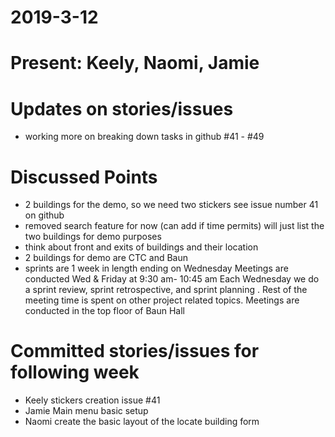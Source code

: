 # 2019-3-12
# Present: Keely, Naomi, Jamie 
# Updates on stories/issues
* working more on breaking down tasks in github #41 - #49
# Discussed Points
* 2 buildings for the demo, so we need two stickers see issue number 41 on github 
* removed search feature for now (can add if time permits) will just list the two buildings for demo purposes
* think about front and exits of buildings and their location
* 2 buildings for demo are CTC and Baun
* sprints are 1 week in length ending on Wednesday
	Meetings are conducted Wed & Friday at 9:30 am- 10:45 am
	Each Wednesday we do a sprint review, sprint retrospective, and sprint planning . Rest of the meeting time is spent on other project related topics. 
	Meetings are conducted in the top floor of Baun Hall
	
# Committed stories/issues for following week
* Keely stickers creation issue #41 
* Jamie Main menu basic setup
* Naomi create the basic layout of the locate building form
